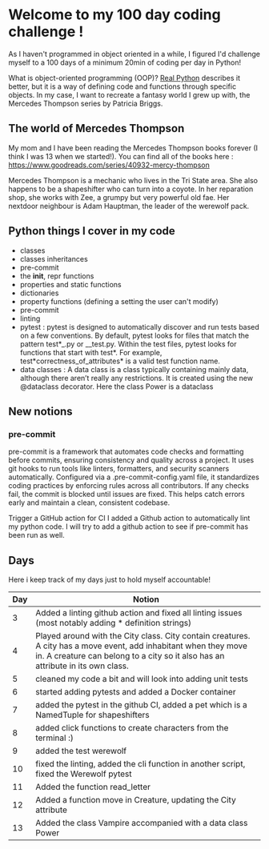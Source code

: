 # Welcome to my 100 day coding challenge !

As I haven't programmed in object oriented in a while, I figured I'd challenge myself to a 100 days of a minimum 20min of coding per day in Python!

What is object-oriented programming (OOP)? [Real Python](https://realpython.com/python3-object-oriented-programming/) describes it better, but it is a way of defining code and functions through specific objects. In my case, I want to recreate a fantasy world I grew up with, the Mercedes Thompson series by Patricia Briggs.

## The world of Mercedes Thompson

My mom and I have been reading the Mercedes Thompson books forever (I think I was 13 when we started!). You can find all of the books here : https://www.goodreads.com/series/40932-mercy-thompson

Mercedes Thompson is a mechanic who lives in the Tri State area. She also happens to be a shapeshifter who can turn into a coyote. In her reparation shop, she works with Zee, a grumpy but very powerful old fae. Her nextdoor neighbour is Adam Hauptman, the leader of the werewolf pack.

## Python things I cover in my code

- classes
- classes inheritances
- pre-commit
- the **init**, repr functions
- properties and static functions
- dictionaries
- property functions (defining a setting the user can't modify)
- pre-commit
- linting
- pytest : pytest is designed to automatically discover and run tests based on a few conventions. By default, pytest looks for files that match the pattern test\*_.py or _\_test.py. Within the test files, pytest looks for functions that start with test*. For example, test*correctness_of_attributes\* is a valid test function name.
- data classes : A data class is a class typically containing mainly data, although there aren’t really any restrictions. It is created using the new @dataclass decorator. Here the class Power is a dataclass

## New notions

### pre-commit
pre-commit is a framework that automates code checks and formatting before commits, ensuring consistency and quality across a project. It uses git hooks to run tools like linters, formatters, and security scanners automatically. Configured via a .pre-commit-config.yaml file, it standardizes coding practices by enforcing rules across all contributors. If any checks fail, the commit is blocked until issues are fixed. This helps catch errors early and maintain a clean, consistent codebase.

Trigger a GitHub action for CI
I added a Github action to automatically lint my python code. I will try to add a github action to see if pre-commit has been run as well.

## Days

Here i keep track of my days just to hold myself accountable!


| Day   | Notion |
| ------- | --- |
| 3 | Added a linting github action and fixed all linting issues (most notably adding \* definition strings) |
| 4 | Played around with the City class. City contain creatures. A city has a move event, add inhabitant when they move in. A creature can belong to a city so it also has an attribute in its own class.  |
| 5 | cleaned my code a bit and will look into adding unit tests  |
| 6 | started adding pytests and added a Docker container |
| 7 | added the pytest in the github CI, added a pet which is a NamedTuple for shapeshifters |
| 8 | added click functions to create characters from the terminal :)  |
| 9 | added the test werewolf  |
| 10 | fixed the linting, added the cli function in another script, fixed the Werewolf pytest  |
| 11 | Added the function read_letter |
| 12 | Added a function move in Creature, updating the City attribute  |
| 13 | Added the class Vampire accompanied with a data class Power  |
